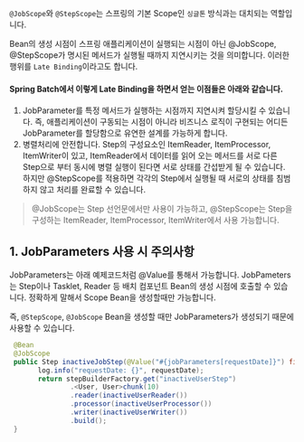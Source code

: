 
`@JobScope`와 `@StepScope`는 스프링의 기본 Scope인 `싱글톤` 방식과는 대치되는 역할입니다.

Bean의 생성 시점이 스프링 애플리케이션이 실행되는 시점이 아닌 @JobScope, @StepScope가 명시된 메서드가 실행될 때까지 지연시키는 것을 의미합니다. 이러한 행위를 `Late Binding`이라고도 합니다.

#### Spring Batch에서 이렇게 Late Binding을 하면서 얻는 이점들은 아래와 같습니다.

1. JobParameter를 특정 메서드가 실행하는 시점까지 지연시켜 할당시킬 수 있습니다.
즉, 애플리케이션이 구동되는 시점이 아니라 비즈니스 로직이 구현되는 어디든 JobParameter를 할당함으로 유연한 설계를 가능하게 합니다.
2. 병렬처리에 안전합니다.
Step의 구성요소인 ItemReader, ItemProcessor, ItemWriter이 있고, ItemReader에서 데이터를 읽어 오는 메서드를 서로 다른 Step으로 부터 동시에 병렬 실행이 된다면 서로 상태를 간섭받게 될 수 있습니다. 하지만 @StepScope를 적용하면 각각의 Step에서 실행될 때 서로의 상태를 침범하지 않고 처리를 완료할 수 있습니다.

> @JobScope는 Step 선언문에서만 사용이 가능하고, @StepScope는 Step을 구성하는 ItemReader, ItemProcessor, ItemWriter에서 사용 가능합니다.


## 1. JobParameters 사용 시 주의사항

JobParameters는 아래 예제코드처럼 @Value를 통해서 가능합니다. JobPameters는 Step이나 Tasklet, Reader 등 배치 컴포넌트 Bean의 생성 시점에 호출할 수 있습니다. 정확하게 말해서 Scope Bean을 생성할때만 가능합니다.

즉, `@StepScope`, `@JobScope` Bean을 생성할 때만 JobParameters가 생성되기 때문에 사용할 수 있습니다.

```java
 @Bean
 @JobScope
 public Step inactiveJobStep(@Value("#{jobParameters[requestDate]}") final String requestDate) {
       log.info("requestDate: {}", requestDate);
       return stepBuilderFactory.get("inactiveUserStep")
               .<User, User>chunk(10)
               .reader(inactiveUserReader())
               .processor(inactiveUserProcessor())
               .writer(inactiveUserWriter())
               .build();
 }
```